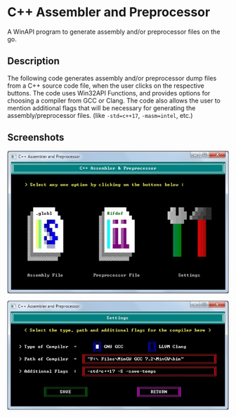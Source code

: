 # C++ Assembler and Preprocessor
A WinAPI program to generate assembly and/or preprocessor files on the go.

## Description 
The following code generates assembly and/or preprocessor dump files from a C++ source code file, when the user clicks on the respective buttons. The code uses Win32API Functions, and provides options for choosing a compiler from GCC or Clang. The code also allows the user
to mention additional flags that will be necessary for generating the assembly/preprocessor files. (like `-std=c++17`, `-masm=intel`, etc.)

## Screenshots

![Main Page](https://raw.githubusercontent.com/kinshuk-h/Cpp-Assembler-and-Preprocessor/master/Main%20Page.jpg)

![Settings Panel](https://raw.githubusercontent.com/kinshuk-h/Cpp-Assembler-and-Preprocessor/master/Settings.jpg)
